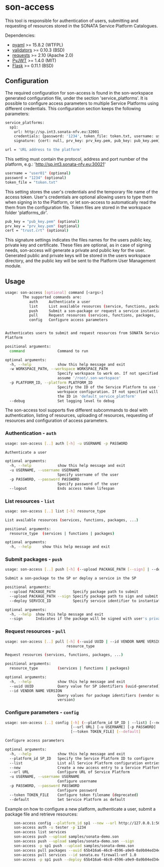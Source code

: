 # son-access

This tool is responsible for authentication of users, submitting and requesting of resources
stored in the SONATA Service Platform Catalogues.

Dependencies:
* [pyaml](https://pypi.python.org/pypi/pyaml/) >= 15.8.2 (WTFPL)
* [validators](https://pypi.python.org/pypi/validators) >= 0.10.3 (BSD)
* [requests](https://pypi.python.org/pypi/requests) >= 2.10 (Apache 2.0)
* [PyJWT](https://pypi.python.org/pypi/PyJWT/1.4.0) >= 1.4.0 (MIT)
* [Flask](http://flask.pocoo.org/) >= 0.11.1 (BSD)

## Configuration

The required configuration for son-access is found in the son-workspace generated configuration file, under the section 'service_platforms'. It is possible to configure access parameters to multiple Service Platforms using different credentials. This configuration section keeps the following parameters:
```sh
service_platforms:
  sp1:
    url: http://sp.int3.sonata-nfv.eu:32001
    credentials: {password: '1234', token_file: token.txt, username: user01}
    signature: {cert: null, prv_key: prv_key.pem, pub_key: pub_key.pem}
```

```sh
url = 'URL address to the platform'
```
This setting must contain the protocol, address and port number of the platform, e.g.: 'http://sp.int3.sonata-nfv.eu:30021'

```sh
username = "user01" (optional)
password = "1234" (optional)
token_file = "token.txt"
```
This setting stores the user's credentials and the temporary file name of the access token.
User's credentials are optional allowing users to type them when signing in to the Platform, or let son-access to automatically read the them from the configuration file.
Token files are stored in the workspace folder 'platforms_dir'.

```sh
pub_key = "pub_key.pem" (optional)
prv_key = "prv_key.pem" (optional)
cert = "trust.crt" (optional)
```
This signature settings indicates the files names for the users public key, private key and certificate. These files are optional, as in case of signing needs, son-access will generate a private and public key for the user.
Generated public and private keys will be stored in the users workspace directory, and the public key will be sent to the Platform User Management module.

## Usage
```sh
usage: son-access [optional] command [<args>]
        The supported commands are:
           auth     Authenticate a user
           list     List available resources (service, functions, packages, ...)
           push     Submit a son-package or request a service instantiation
           pull     Request resources (services, functions, packages, ...)
           config   Configure access parameters


Authenticates users to submit and request resources from SONATA Service
Platform

positional arguments:
  command               Command to run

optional arguments:
  -h, --help            show this help message and exit
  -w WORKSPACE_PATH, --workspace WORKSPACE_PATH
                        Specify workspace to work on. If not specified will
                        assume '/root/.son-workspace'
  -p PLATFORM_ID, --platform PLATFORM_ID
                        Specify the ID of the Service Platform to use from
                        workspace configuration. If not specified will assume
                        the ID in 'default_service_platform'
  --debug               Set logging level to debug
```

The son-access tool supports five different subcommands to deal with authentication, listing of resources, uploading of resources, requesting of resources and configuration of access parameters.

### Authentication - `auth`
```sh
usage: son-access [..] auth [-h] -u USERNAME -p PASSWORD

Authenticate a user

optional arguments:
  -h, --help            show this help message and exit
  -u USERNAME, --username USERNAME
                        Specify username of the user
  -p PASSWORD, --password PASSWORD
                        Specify password of the user
  --logout              Ends access token lifespan
```

### List resources - `list`
```sh
usage: son-access [..] list [-h] resource_type

List available resources (services, functions, packages, ...)

positional arguments:
  resource_type  (services | functions | packages)

optional arguments:
  -h, --help     show this help message and exit
```

### Submit packages - `push`
```sh
usage: son-access [..] push [-h] (--upload PACKAGE_PATH [--sign] | --deploy SERVICE_ID)

Submit a son-package to the SP or deploy a service in the SP

positional arguments:
  --upload PACKAGE_PATH        Specify package path to submit
  --upload PACKAGE_PATH --sign Specify package path to sign and submit
  --deploy SERVICE_ID          Specify service identifier to instantiate

optional arguments:
  -h, --help  show this help message and exit
  --sign      Indicates if the package will be signed with user's private key
```

### Request resources - `pull`
```sh
usage: son-access [..] pull [-h] (--uuid UUID | --id VENDOR NAME VERSION)
                            resource_type

Request resources (services, functions, packages, ...)

positional arguments:
  resource_type         (services | functions | packages)

optional arguments:
  -h, --help            show this help message and exit
  --uuid UUID           Query value for SP identifiers (uuid-generated)
  --id VENDOR NAME VERSION
                        Query values for package identifiers (vendor name
                        version)
```

### Configure parameters - `config`
```sh
usage: son-access [..] config [-h] (--platform_id SP_ID | --list) [--new]
                              [--url URL] [-u USERNAME] [-p PASSWORD]
                              [--token TOKEN_FILE] [--default]

Configure access parameters

optional arguments:
  -h, --help            show this help message and exit
  --platform_id SP_ID   Specify the Service Platform ID to configure
  --list                List all Service Platform configuration entries
  --new                 Create a new access entry to a Service Platform
  --url URL             Configure URL of Service Platform
  -u USERNAME, --username USERNAME
                        Configure username
  -p PASSWORD, --password PASSWORD
                        Configure password
  --token TOKEN_FILE    Configure token filename (deprecated)
  --default             Set Service Platform as default
```

Example on how to configure a new platform, authenticate a user, submit a package file and retrieve resources:
```sh
    son-access config --platform_id sp1 --new --url http://127.0.0.1:5001 --default
    son-access auth -u tester -p 1234
    son-access list services
    son-access push --upload samples/sonata-demo.son
    son-access push --upload samples/sonata-demo.son --sign
    son-access -p sp1 push --upload samples/sonata-demo.son
    son-access pull packages --uuid 65b416a6-46c0-4596-a9e9-0a9b04ed34ea
    son-access pull services --id sonata.eu firewall-vnf 1.0
    son-access -p sp1 push --deploy 65b416a6-46c0-4596-a9e9-0a9b04ed34ea
```


